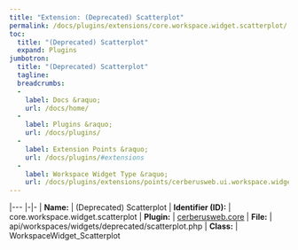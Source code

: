 ```yaml
---
title: "Extension: (Deprecated) Scatterplot"
permalink: /docs/plugins/extensions/core.workspace.widget.scatterplot/
toc:
  title: "(Deprecated) Scatterplot"
  expand: Plugins
jumbotron:
  title: "(Deprecated) Scatterplot"
  tagline: 
  breadcrumbs:
  -
    label: Docs &raquo;
    url: /docs/home/
  -
    label: Plugins &raquo;
    url: /docs/plugins/
  -
    label: Extension Points &raquo;
    url: /docs/plugins/#extensions
  -
    label: Workspace Widget Type &raquo;
    url: /docs/plugins/extensions/points/cerberusweb.ui.workspace.widget
---
```


|---
|-|-
| **Name:** | (Deprecated) Scatterplot
| **Identifier (ID):** | core.workspace.widget.scatterplot
| **Plugin:** | [cerberusweb.core](/docs/plugins/cerberusweb.core/)
| **File:** | api/workspaces/widgets/deprecated/scatterplot.php
| **Class:** | WorkspaceWidget_Scatterplot

